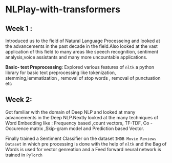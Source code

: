 # NLPlay-with-transformers

## Week 1 :
Introduced us  to the field of Natural Language Processeing and looked at the  advancements in the past decade in the field.Also looked at the vast application of this field to many areas like speech recognition, sentiment analysis,voice assistants and many more uncountable applications.

**Basic- text Preprocessing**:
Explored various features of ```nltk```  a python library for basic text preprocessing like tokenization, stemming,lemmatization , removal of stop words , removal of punctuation etc 

## Week 2:
Got familiar with the domain of Deep NLP and looked at many advancements in the Deep NLP.Nextly looked at the many techniques of Word Embedding like :
Frequency based ,count vectors, TF-TDF, Co -Occurence matrix ,Skip-gram model and Prediction based Vector.

Finally trained a Sentiment Classifier on the dataset ```IMDB Movie Reviews Dataset``` in which pre processing is done with the  help of ```nltk``` and the Bag of Words is used for vector genreation and a Feed forward neural network is trained in ```PyTorch```
